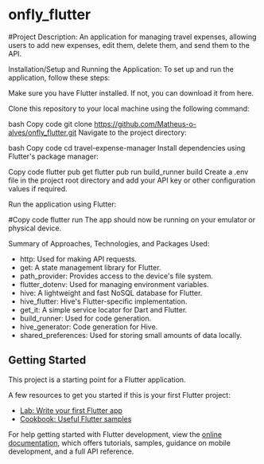 # onfly_flutter
#Project Description:
An application for managing travel expenses, allowing users to add new expenses, edit them, delete them, and send them to the API.

Installation/Setup and Running the Application:
To set up and run the application, follow these steps:

Make sure you have Flutter installed. If not, you can download it from here.

Clone this repository to your local machine using the following command:

bash
Copy code
git clone https://github.com/Matheus-o-alves/onfly_flutter.git
Navigate to the project directory:

bash
Copy code
cd travel-expense-manager
Install dependencies using Flutter's package manager:


Copy code
flutter pub get
flutter pub run build_runner build
Create a .env file in the project root directory and add your API key or other configuration values if required.

Run the application using Flutter:

#Copy code
flutter run
The app should now be running on your emulator or physical device.

Summary of Approaches, Technologies, and Packages Used:

- http: Used for making API requests.
- get: A state management library for Flutter.
- path_provider: Provides access to the device's file system.
- flutter_dotenv: Used for managing environment variables.
- hive: A lightweight and fast NoSQL database for Flutter.
- hive_flutter: Hive's Flutter-specific implementation.
- get_it: A simple service locator for Dart and Flutter.
- build_runner: Used for code generation.
- hive_generator: Code generation for Hive.
- shared_preferences: Used for storing small amounts of data locally.

## Getting Started

This project is a starting point for a Flutter application.

A few resources to get you started if this is your first Flutter project:

- [Lab: Write your first Flutter app](https://docs.flutter.dev/get-started/codelab)
- [Cookbook: Useful Flutter samples](https://docs.flutter.dev/cookbook)

For help getting started with Flutter development, view the
[online documentation](https://docs.flutter.dev/), which offers tutorials,
samples, guidance on mobile development, and a full API reference.
